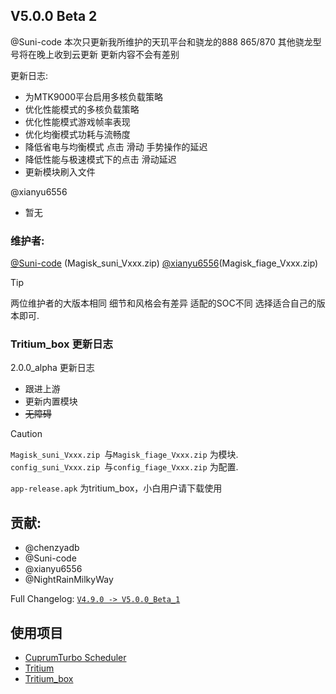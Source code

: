 ## V5.0.0 Beta 2
@Suni-code
本次只更新我所维护的天玑平台和骁龙的888 865/870
其他骁龙型号将在晚上收到云更新 更新内容不会有差别

更新日志:
- 为MTK9000平台启用多核负载策略
- 优化性能模式的多核负载策略
- 优化性能模式游戏帧率表现
- 优化均衡模式功耗与流畅度
- 降低省电与均衡模式 点击 滑动 手势操作的延迟
- 降低性能与极速模式下的点击 滑动延迟
- 更新模块刷入文件

@xianyu6556
- 暂无

### 维护者:
[@Suni-code](https://github.com/Suni-code) (Magisk_suni_Vxxx.zip)
[@xianyu6556](https://github.com/xianyu6556)(Magisk_fiage_Vxxx.zip)

> [!TIP]
> 两位维护者的大版本相同 细节和风格会有差异 适配的SOC不同 选择适合自己的版本即可.

### Tritium_box 更新日志
 2.0.0_alpha 更新日志

- 跟进上游
- 更新内置模块
- ~~无障碍~~

> [!CAUTION]  
> `Magisk_suni_Vxxx.zip `与`Magisk_fiage_Vxxx.zip` 为模块.
> `config_suni_Vxxx.zip `与`config_fiage_Vxxx.zip` 为配置.
> 
> `app-release.apk` 为tritium_box，小白用户请下载使用



## 贡献:
- @chenzyadb 
- @Suni-code
- @xianyu6556
- @NightRainMilkyWay

Full Changelog: [`V4.9.0 -> V5.0.0_Beta_1`](https://github.com/TimeBreeze/Tritium/commits/main/)

## 使用项目
- [CuprumTurbo Scheduler](https://github.com/chenzyadb/CuprumTurbo-Scheduler)
- [Tritium](https://github.com/TimeBreeze/Tritium)
- [Tritium_box](https://github.com/TimeBreeze/Tritium_box)
